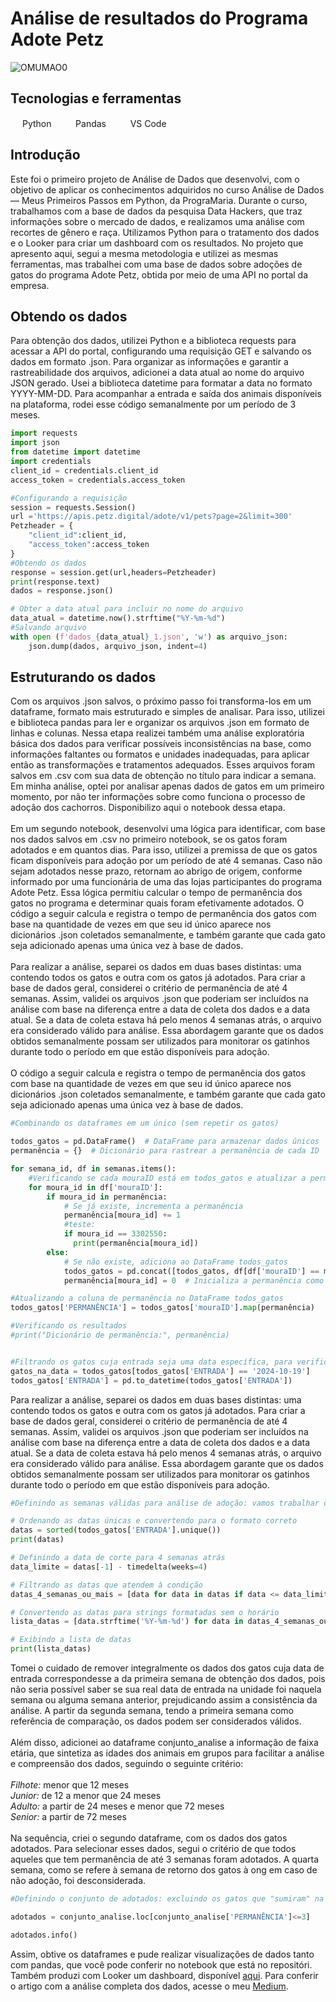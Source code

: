 # Análise de resultados do Programa Adote Petz

![OMUMAO0](https://github.com/user-attachments/assets/c7346eeb-c8b2-48b6-b1e4-e8a21e84bb9c)

 ## Tecnologias e ferramentas
<img src="https://cdn.jsdelivr.net/gh/devicons/devicon@latest/icons/python/python-original.svg" width="15" height="15"/> Python
   &nbsp;&nbsp;&nbsp;
   <img src="https://cdn.jsdelivr.net/gh/devicons/devicon@latest/icons/pandas/pandas-original.svg" width="15" height="15"/> Pandas
   &nbsp;&nbsp;&nbsp;
<img src="https://cdn.jsdelivr.net/gh/devicons/devicon@latest/icons/vscode/vscode-original.svg" width="15" height="15" /> VS Code
    &nbsp;&nbsp;&nbsp;

## Introdução
Este foi o primeiro projeto de Análise de Dados que desenvolvi, com o objetivo de aplicar os conhecimentos adquiridos no curso Análise de Dados — Meus Primeiros Passos em Python, da PrograMaria. Durante o curso, trabalhamos com a base de dados da pesquisa Data Hackers, que traz informações sobre o mercado de dados, e realizamos uma análise com recortes de gênero e raça. Utilizamos Python para o tratamento dos dados e o Looker para criar um dashboard com os resultados. No projeto que apresento aqui, segui a mesma metodologia e utilizei as mesmas ferramentas, mas trabalhei com uma base de dados sobre adoções de gatos do programa Adote Petz, obtida por meio de uma API no portal da empresa.<br>


## Obtendo os dados
Para obtenção dos dados, utilizei Python e a biblioteca requests para acessar a API do portal, configurando uma requisição GET e salvando os dados em formato .json. Para organizar as informações e garantir a rastreabilidade dos arquivos, adicionei a data atual ao nome do arquivo JSON gerado. Usei a biblioteca datetime para formatar a data no formato YYYY-MM-DD. Para acompanhar a entrada e saída dos animais disponíveis na plataforma, rodei esse código semanalmente por um período de 3 meses.<br>
```python
import requests
import json
from datetime import datetime
import credentials
client_id = credentials.client_id
access_token = credentials.access_token

#Configurando a requisição
session = requests.Session()
url ='https://apis.petz.digital/adote/v1/pets?page=2&limit=300'
Petzheader = {
    "client_id":client_id,
    "access_token":access_token
}
#Obtendo os dados 
response = session.get(url,headers=Petzheader)
print(response.text)
dados = response.json()

# Obter a data atual para incluir no nome do arquivo
data_atual = datetime.now().strftime("%Y-%m-%d")
#Salvando arquivo
with open (f'dados_{data_atual}_1.json', 'w') as arquivo_json:
    json.dump(dados, arquivo_json, indent=4)
```

## Estruturando os dados
Com os arquivos .json salvos, o próximo passo foi transforma-los em um dataframe, formato mais estruturado e simples de analisar. Para isso, utilizei e biblioteca pandas para ler e organizar os arquivos .json em formato de linhas e colunas. Nessa etapa realizei também uma análise exploratória básica dos dados para verificar possíveis inconsistências na base, como informações faltantes ou formatos e unidades inadequadas, para aplicar então as transformações e tratamentos adequados. Esses arquivos foram salvos em .csv com sua data de obtenção no título para indicar a semana. Em minha análise, optei por analisar apenas dados de gatos em um primeiro momento, por não ter informações sobre como funciona o processo de adoção dos cachorros. Disponibilizo aqui o notebook dessa etapa.<br><br>
Em um segundo notebook, desenvolvi uma lógica para identificar, com base nos dados salvos em .csv no primeiro notebook, se os gatos foram adotados e em quantos dias. Para isso, utilizei a premissa de que os gatos ficam disponíveis para adoção por um período de até 4 semanas. Caso não sejam adotados nesse prazo, retornam ao abrigo de origem, conforme informado por uma funcionária de uma das lojas participantes do programa Adote Petz. Essa lógica permitiu calcular o tempo de permanência dos gatos no programa e determinar quais foram efetivamente adotados.
O código a seguir calcula e registra o tempo de permanência dos gatos com base na quantidade de vezes em que seu id único aparece nos dicionários .json coletados semanalmente, e também garante que cada gato seja adicionado apenas uma única vez à base de dados.<br><br>
Para realizar a análise, separei os dados em duas bases distintas: uma contendo todos os gatos e outra com os gatos já adotados. Para criar a base de dados geral, considerei o critério de permanência de até 4 semanas. Assim, validei os arquivos .json que poderiam ser incluídos na análise com base na diferença entre a data de coleta dos dados e a data atual. Se a data de coleta estava há pelo menos 4 semanas atrás, o arquivo era considerado válido para análise. Essa abordagem garante que os dados obtidos semanalmente possam ser utilizados para monitorar os gatinhos durante todo o período em que estão disponíveis para adoção.<br><br>
O código a seguir calcula e registra o tempo de permanência dos gatos com base na quantidade de vezes em que seu id único aparece nos dicionários .json coletados semanalmente, e também garante que cada gato seja adicionado apenas uma única vez à base de dados.<br>

```python
#Combinando os dataframes em um único (sem repetir os gatos)

todos_gatos = pd.DataFrame()  # DataFrame para armazenar dados únicos
permanência = {}  # Dicionário para rastrear a permanência de cada ID

for semana_id, df in semanas.items():
    #Verificando se cada mouraID está em todos_gatos e atualizar a permanência
    for moura_id in df['mouraID']:
        if moura_id in permanência:
            # Se já existe, incrementa a permanência
            permanência[moura_id] += 1
            #teste:
            if moura_id == 3302550:
              print(permanência[moura_id])
        else:
            # Se não existe, adiciona ao DataFrame todos_gatos
            todos_gatos = pd.concat([todos_gatos, df[df['mouraID'] == moura_id]], ignore_index=True)
            permanência[moura_id] = 0  # Inicializa a permanência como 0

#Atualizando a coluna de permanência no DataFrame todos_gatos
todos_gatos['PERMANÊNCIA'] = todos_gatos['mouraID'].map(permanência)

#Verificando os resultados
#print("Dicionário de permanência:", permanência)


#Filtrando os gatos cuja entrada seja uma data específica, para verificaçao
gatos_na_data = todos_gatos[todos_gatos['ENTRADA'] == '2024-10-19']
todos_gatos['ENTRADA'] = pd.to_datetime(todos_gatos['ENTRADA'])
```
Para realizar a análise, separei os dados em duas bases distintas: uma contendo todos os gatos e outra com os gatos já adotados. Para criar a base de dados geral, considerei o critério de permanência de até 4 semanas. Assim, validei os arquivos .json que poderiam ser incluídos na análise com base na diferença entre a data de coleta dos dados e a data atual. Se a data de coleta estava há pelo menos 4 semanas atrás, o arquivo era considerado válido para análise. Essa abordagem garante que os dados obtidos semanalmente possam ser utilizados para monitorar os gatinhos durante todo o período em que estão disponíveis para adoção.
```python
#Definindo as semanas válidas para análise de adoção: vamos trabalhar com um intervalo de 4 semanas - que é o tempo que os gatos podem ficar disponíveis na unidade Petz

# Ordenando as datas únicas e convertendo para o formato correto
datas = sorted(todos_gatos['ENTRADA'].unique())
print(datas)

# Definindo a data de corte para 4 semanas atrás
data_limite = datas[-1] - timedelta(weeks=4)

# Filtrando as datas que atendem à condição
datas_4_semanas_ou_mais = [data for data in datas if data <= data_limite]

# Convertendo as datas para strings formatadas sem o horário
lista_datas = [data.strftime('%Y-%m-%d') for data in datas_4_semanas_ou_mais]

# Exibindo a lista de datas
print(lista_datas)
```
Tomei o cuidado de remover integralmente os dados dos gatos cuja data de entrada correspondesse a da primeira semana de obtenção dos dados, pois não seria possível saber se sua real data de entrada na unidade foi naquela semana ou alguma semana anterior, prejudicando assim a consistência da análise. A partir da segunda semana, tendo a primeira semana como referência de comparação, os dados podem ser considerados válidos.<br><br>
Além disso, adicionei ao dataframe conjunto_analise a informação de faixa etária, que sintetiza as idades dos animais em grupos para facilitar a análise e compreensão dos dados, seguindo o seguinte critério: <br><br>
*Filhote:* menor que 12 meses <br>
*Junior:* de 12 a menor que 24 meses <br>
*Adulto:* a partir de 24 meses e menor que 72 meses <br>
*Senior:* a partir de 72 meses<br><br>
Na sequência, criei o segundo dataframe, com os dados dos gatos adotados. Para selecionar esses dados, segui o critério de que todos aqueles que tem permanência de até 3 semanas foram adotados. A quarta semana, como se refere à semana de retorno dos gatos à ong em caso de não adoção, foi desconsiderada.<br>

```python
#Definindo o conjunto de adotados: excluindo os gatos que "sumiram" na última semana, pois podem ter voltado à ong, e os com permanência maior que 4, pois pode haver erro de atualização

adotados = conjunto_analise.loc[conjunto_analise['PERMANÊNCIA']<=3]

adotados.info()
```

Assim, obtive os dataframes e pude realizar visualizações de dados tanto com pandas, que você pode conferir no notebook que está no repositóri. Também produzi com Looker um dashboard, disponível [aqui](https://lookerstudio.google.com/reporting/0fdd7c1a-8dfc-4ae0-aa51-6eda18128b82/page/p_gsfbbv7ymd). Para conferir o artigo com a análise completa dos dados, acesse o meu [Medium](https://medium.com/@anandadsv/an%C3%A1lise-de-resultados-do-programa-adote-petz-0d1e08bc1681).


